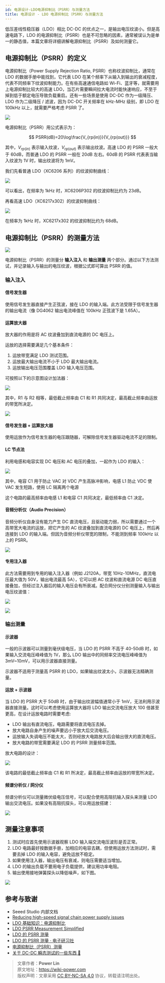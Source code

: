 ```yaml
---
id: 电源设计-LDO电源抑制比（PSRR）与测量方法
title: 电源设计 - LDO 电源抑制比（PSRR）与测量方法
---
```


低压差线性稳压器（LDO）相比 DC-DC 的优点之一，是输出电压纹波小。但是高速电路下，LDO 的电源抑制比（PSRR）也是不可忽略的因素，通常被误认为是单一的静态值，本篇文章将详细讲解电源抑制比（PSRR）及如何测量它。

## 电源抑制比（PSRR）的定义

电源抑制比（Power Supply Rejection Ratio, PSRR）也称纹波抑制比，通常在 LDO 的数据手册中能找到，它代表 LDO 在某个频率下从输入到输出的衰减程度，代表不同频率下纹波抑制能力。在有些高速通信电路如 Wi-Fi、蓝牙等，就需要用上电源抑制比较大的高速 LDO，当芯片需要瞬间拉大电流时能快速响应，不至于掉到低于额定电压导致负载重启。还有一些场景是使用 DC-DC 作为一级降压、LDO 作为二级降压 / 滤波，因为 DC-DC 开关频率在 kHz-MHz 级别，即 LDO 在 100kHz 以上，就需要严格考虑 PSRR 了。

![](https://wiki-media-1253965369.cos.ap-guangzhou.myqcloud.com/img/20220424100347.png)

电源抑制比（PSRR）用公式表示为：

$$
PSRR(dB)=20\log\frac{V_{rp(in)}}{V_{rp(out)}}
$$

其中，$V_{rp(in)}$ 表示输入纹波，$V_{rp(out)}$ 表示输出纹波。高速 LDO 的 PSRR 一般大于 60dB，而普通 LDO 的 PSRR 一般在 20dB 左右。60dB 的 PSRR 代表表当输入纹波为 1V 时，输出纹波将为 1mV。

我们先看普通 LDO（XC6206 系列）的纹波抑制曲线：

![](https://wiki-media-1253965369.cos.ap-guangzhou.myqcloud.com/img/20220421142140.png)

可以看出，在频率为 1kHz 时，XC6206P302 的纹波抑制比约为 23dB。

再看高速 LDO（XC6217x302）的纹波抑制曲线：

![](https://wiki-media-1253965369.cos.ap-guangzhou.myqcloud.com/img/20220421141923.png)

在频率为 1kHz 时，XC6217x302 的纹波抑制比约为 68dB。

## 电源抑制比（PSRR）的测量方法

![](https://wiki-media-1253965369.cos.ap-guangzhou.myqcloud.com/img/20220424104353.png)

电源抑制比（PSRR）的测量分 **输入注入** 和 **输出测量** 两个部分。通过以下方法测试，并记录输入与输出的电压纹波，根据公式即可算出 PSRR 的值。

### 输入注入

#### 信号发生器

使用信号发生器直接产生正弦波，接在 LDO 的输入端。此方法受限于信号发生器的输出电流（像 DG4062 输出电流峰值在 100kHz 正弦波下是 1.65A）。

#### 运算放大器

放大器的作用是将 AC 纹波叠加到直流电源的 DC 电压上。

运放的选择需要满足几个基本条件：

1. 运放带宽满足 LDO 测试范围。
2. 运放最大输出电流不小于 LDO 最大输出电流。
3. 运放输出电压范围覆盖 LDO 输入电压范围。

可按照以下的示意图设计加法器：

![](https://wiki-media-1253965369.cos.ap-guangzhou.myqcloud.com/img/20220424101211.png)

其中，R1 与 R2 相等，最低截止频率由 C1 和 R1 共同决定，最高截止频率由运放的带宽所决定。

![](https://wiki-media-1253965369.cos.ap-guangzhou.myqcloud.com/img/20220424104709.png)

#### 信号发生器 + 运算放大器

使用运放作为信号发生器的电压跟随器，可解除信号发生器驱动电流不足的限制。

#### LC 节点法

利用电感和电容实现 DC 电压和 AC 电压的叠加，一起作为 LDO 的输入：

![](https://wiki-media-1253965369.cos.ap-guangzhou.myqcloud.com/img/20220424102617.png)

其中，电容 C1 用于防止 VAC 对 VDC 产生高脉冲影响，电感 L1 防止 VDC 使 VAC 发生短路，使用 LC 隔离两个电源

这个电路的最高频率由电感 L1 和电容 C1 共同决定，最低频率由 C1 决定。

#### 音频分析仪（Audio Precision）

音频分析仪自身没有能力产生 DC 直流电压，且驱动能力弱，所以需要通过一个高带宽大电流的运放，把它产生的 AC 纹波叠加到直流电源的 DC 电压上，然后再连接到 LDO 的输入端。但因为音频分析仪带宽的限制，不能测到频率 100kHz 以上的 PSRR。

![](https://wiki-media-1253965369.cos.ap-guangzhou.myqcloud.com/img/20220424095319.png)

#### 专用注入器

此方法需要用到专用的输入注入器（例如 J2120A，带宽 10Hz-10MHz，直流电压最大值为 50V，输出电流最高 5A），它可以把 AC 纹波和直流电源 DC 电压直接叠加，但经过注入器后的输入电压会有所衰减。配合网分仪分别测量输入与输出电压纹波值：

![](https://wiki-media-1253965369.cos.ap-guangzhou.myqcloud.com/img/20220421145125.png)

![](https://wiki-media-1253965369.cos.ap-guangzhou.myqcloud.com/img/20220424095347.png)

### 输出测量

#### 示波器

一般的示波器可以测量到毫伏级电压，当 LDO 的 PSRR 不高于 40-50dB 时，如果输入交流电压峰峰值为 1V，那么 LDO 输出中的同频率交流电压峰峰值为 3mV~10mV，可以用示波器直接测量。

示波器不适用于测量高 PSRR 的 LDO，如果输出纹波太小，示波器无法精确测量。

#### 运放 + 示波器

当 LDO 的 PSRR 大于 50dB 时，由于输出纹波幅值通常小于 1mV，无法利用示波器直接测量。这时可以考虑使用运算放大器将 LDO 输出交流电压放大 100 倍甚至更高，在设计运放电路时需要考虑:

- LDO 输出有直流电压，电路需要将直流电压去掉。
- 放大电路自身产生的噪声要远小于放大后交流电压。
- 运放输入失调电压不能太大，否则经放大电路放大后会输出很大的直流电压。
- 放大电路的带宽需要满足 LDO 的 PSRR 测量频率范围。

放大电路的设计：

![](https://wiki-media-1253965369.cos.ap-guangzhou.myqcloud.com/img/20220424103037.png)

该电路的最低截止频率由 C1 和 R1 所决定，最高截止频率由运放的带宽所决定。

#### 频谱分析仪 / 网分仪

频谱分析仪可以测量微伏级电压信号，可以配合使用高阻抗输入探头来测量 LDO 输出交流电压。如果没有高阻抗探头，可以用运放搭建：

![](https://wiki-media-1253965369.cos.ap-guangzhou.myqcloud.com/img/20220424103409.png)

## 测量注意事项

1. 测试时应首先使用示波器观察 LDO 输入端交流电压波形是否正常。
2. LDO 电路最好按数据手册，加相应的电容去耦，但使用运放方法测试时，需要去掉 LDO 的输入电容，避免运放不稳定。
3. 如果使用注入器，输出电压有衰减，则电压需要适当增加。
4. LDO 的输出负载不要用电子负载提供，建议用功率电阻。
5. 输出使用接地弹簧探头以降低噪声，如下图。

![](https://wiki-media-1253965369.cos.ap-guangzhou.myqcloud.com/img/20220424104154.png)

## 参考与致谢

- Seeed Studio 内部文档
- [Reducing high-speed signal chain power supply issues](https://e2e.ti.com/blogs_/b/powerhouse/posts/reducing-high-speed-signal-chain-power-supply-issues)
- [LDO 基础知识：电源抑制比](https://e2echina.ti.com/blogs_/b/analogwire/posts/ldo)
- [LDO PSRR Measurement Simplified](https://www.ti.com/lit/an/slaa414a/slaa414a.pdf?ts=1650484764171&ref_url=https%253A%252F%252Fwww.google.com%252F)
- [LDO 的 PSRR 测量](http://www.3peakic.com.cn/Public/Uploads/files/LDO%E7%9A%84PSRR%E6%B5%8B%E9%87%8F.pdf)
- [LDO 的 PSRR 测量 · 电子研习社](https://zhuanlan.zhihu.com/p/35112931)
- [电源抑制比（PSRR）测量](https://www.rohde-schwarz.com.cn/applications/-psrr-application-card_56279-601516.html)
- [关于 DC-DC 瞬态测试的一些东西 🚧](http://www.oliverkung.top/%e5%85%b3%e4%ba%8edc-dc%e7%9e%ac%e6%80%81%e6%b5%8b%e8%af%95%e7%9a%84%e4%b8%80%e4%ba%9b%e4%b8%9c%e8%a5%bf/)

> 文章作者：**Power Lin**  
> 原文地址：<https://wiki-power.com>  
> 版权声明：文章采用 [CC BY-NC-SA 4.0](https://creativecommons.org/licenses/by/4.0/deed.zh) 协议，转载请注明出处。
